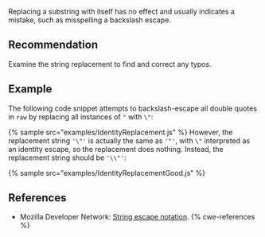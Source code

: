 Replacing a substring with itself has no effect and usually indicates a mistake, such as misspelling a backslash escape.


## Recommendation
Examine the string replacement to find and correct any typos.


## Example
The following code snippet attempts to backslash-escape all double quotes in `raw` by replacing all instances of `"` with `\"`:

{% sample src="examples/IdentityReplacement.js" %}
However, the replacement string `'\"'` is actually the same as `'"'`, with `\"` interpreted as an identity escape, so the replacement does nothing. Instead, the replacement string should be `'\\"'`:

{% sample src="examples/IdentityReplacementGood.js" %}

## References
* Mozilla Developer Network: [String escape notation](https://developer.mozilla.org/en-US/docs/Web/JavaScript/Reference/Global_Objects/String#Escape_notation).
{% cwe-references %}
